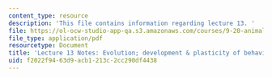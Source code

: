```yaml
---
content_type: resource
description: 'This file contains information regarding lecture 13. '
file: https://ol-ocw-studio-app-qa.s3.amazonaws.com/courses/9-20-animal-behavior-fall-2013/f2022f9463d9acb1213c2cc290df4438_MIT9_20F13_Lec13.pdf
file_type: application/pdf
resourcetype: Document
title: 'Lecture 13 Notes: Evolution; development & plasticity of behavior'
uid: f2022f94-63d9-acb1-213c-2cc290df4438
---
```

